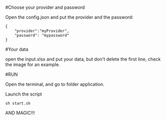 #Choose your provider and password

Open the config.json and put the provider and the password:

```
{
	"provider":"myProvider",
	"password": "mypassword"
}
```

#Your data

open the input.xlsx and put your data, but don't delete the first line, check the image for an example.

#RUN

Open the terminal, and go to folder application.

Launch the script

```
sh start.sh

```

AND MAGIC!!!

